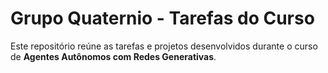 # Grupo Quaternio - Tarefas do Curso

Este repositório reúne as tarefas e projetos desenvolvidos durante o curso de **Agentes Autônomos com Redes Generativas**.

